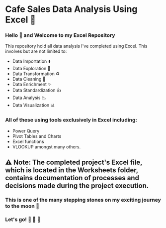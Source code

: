 # Cafe Sales Data Analysis Using Excel 📑
### Hello 👋 and Welcome to my Excel Repository 
This repository hold all data analysis I've completed using Excel.
This involves but are not limited to:
- Data Importation ⬇️
- Data Exploration 🔎
- Data Transformation ♻️
- Data Cleaning 🧽
- Data Enrichment ✨
- Data Standardization 👍
- Data Analysis 📉
- Data Visualization 📊
### All of these using tools exclusively in Excel including:
- Power Query
- Pivot Tables and Charts
- Excel functions
- VLOOKUP amongst many others.
## ⚠️ Note: The completed project's Excel file, which is located in the Worksheets folder, contains documentation of processes and decisions made during the project execution.

### This is one of the many stepping stones on my exciting journey to the moon 🌙 
### Let's go! 🚀 🚀 🚀 
